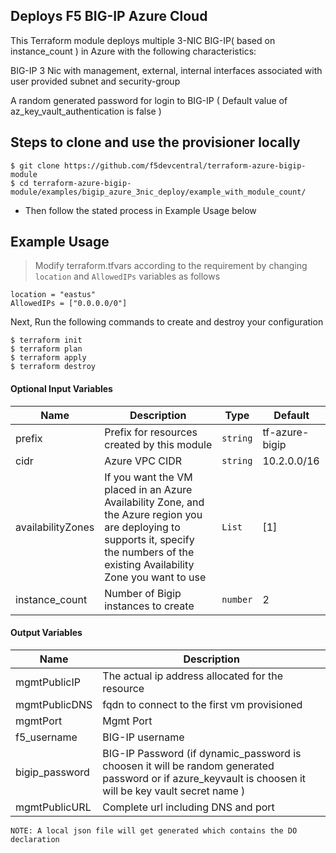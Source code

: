 ## Deploys F5 BIG-IP Azure Cloud

This Terraform module deploys multiple 3-NIC BIG-IP( based on instance_count ) in Azure with the following characteristics:

BIG-IP 3 Nic with management, external, internal interfaces associated with user provided subnet and security-group
  
A random generated password for login to BIG-IP ( Default value of az_key_vault_authentication is false )  

## Steps to clone and use the provisioner locally

```
$ git clone https://github.com/f5devcentral/terraform-azure-bigip-module
$ cd terraform-azure-bigip-module/examples/bigip_azure_3nic_deploy/example_with_module_count/

```

- Then follow the stated process in Example Usage below

## Example Usage

>Modify terraform.tfvars according to the requirement by changing `location` and `AllowedIPs` variables as follows

```
location = "eastus"
AllowedIPs = ["0.0.0.0/0"]
```
Next, Run the following commands to create and destroy your configuration

```
$ terraform init
$ terraform plan
$ terraform apply
$ terraform destroy

```

#### Optional Input Variables

| Name | Description | Type | Default |
|------|-------------|------|---------|
| prefix | Prefix for resources created by this module | `string` | tf-azure-bigip |
| cidr | Azure VPC CIDR | `string` | 10.2.0.0/16 |
| availabilityZones | If you want the VM placed in an Azure Availability Zone, and the Azure region you are deploying to supports it, specify the numbers of the existing Availability Zone you want to use | `List` | [1] |
| instance_count | Number of Bigip instances to create | `number` | 2 |

#### Output Variables

| Name | Description |
|------|-------------|
| mgmtPublicIP | The actual ip address allocated for the resource |
| mgmtPublicDNS | fqdn to connect to the first vm provisioned |
| mgmtPort | Mgmt Port |
| f5\_username | BIG-IP username |
| bigip\_password | BIG-IP Password (if dynamic_password is choosen it will be random generated password or if azure_keyvault is choosen it will be key vault secret name ) |
| mgmtPublicURL | Complete url including DNS and port|

```
NOTE: A local json file will get generated which contains the DO declaration
```
